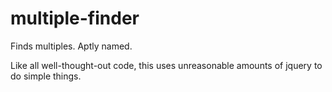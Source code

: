 # multiple-finder
Finds multiples. Aptly named.

Like all well-thought-out code, this uses unreasonable amounts of jquery to do simple things.
